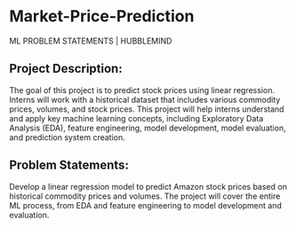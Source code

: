 # Market-Price-Prediction
ML PROBLEM STATEMENTS | HUBBLEMIND

## Project Description:
The goal of this project is to predict stock prices using linear regression. Interns
will work with a historical dataset that includes various commodity prices,
volumes, and stock prices. This project will help interns understand and apply key
machine learning concepts, including Exploratory Data Analysis (EDA), feature
engineering, model development, model evaluation, and prediction system
creation.

## Problem Statements:
Develop a linear regression model to predict Amazon stock prices based on
historical commodity prices and volumes. The project will cover the entire ML
process, from EDA and feature engineering to model development and
evaluation.
